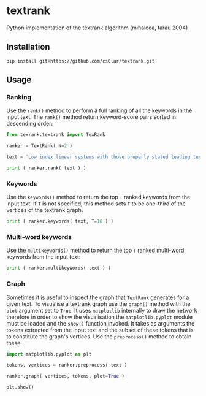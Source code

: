 # textrank

Python implementation of the textrank algorithm (mihalcea, tarau 2004)

## Installation

`pip install git+https://github.com/cs0lar/textrank.git`

## Usage

### Ranking
Use the `rank()` method to perform a full ranking of all the keywords in the input text. The `rank()` method return keyword-score pairs sorted in descending order:

```python
from texrank.textrank import TexRank

ranker = TextRank( N=2 )

text = 'Low index linear systems with those properly stated leading terms are considered in detail. In particular, it is asked whether a numerical integration method applied to the original system reaches the inherent regular ODE without conservation, i.e., whether the discretization and the decoupling commute in some sense. In general one cannot expect this commutativity so that additional difficulties like strong stepsize restrictions may arise. Moreover, abstract differential algebraic equations in infinite-dimensional Hilbert spaces are introduced, and the index notion is generalized to those equations. In particular, partial differential algebraic equations are considered in this abstract formulation'

print ( ranker.rank( text ) )
```
### Keywords

Use the `keywords()` method to return the top `T` ranked keywords from the input text. If `T` is not specified, this method sets `T` to be one-third of the vertices of the textrank graph.

```python
print ( ranker.keywords( text, T=10 ) )

```

### Multi-word keywords

Use the `multikeywords()` method to return the top `T` ranked multi-word keywords from the input text:

```python
print ( ranker.multikeywords( text ) )

```

### Graph

Sometimes it is useful to inspect the graph that `TextRank` generates for a given text. To visualise a textrank graph use the `graph()` method with the `plot` argument set to `True`. It uses `matplotlib` internally to draw the network therefore in order to show the visualisation the `matplotlib.pyplot` module must be loaded and the `show()` function invoked. It takes as arguments the tokens extracted from the input text and the subset of these tokens that is to constitute the graph's vertices.
Use the `preprocess()` method to obtain these.

```python
import matplotlib.pyplot as plt

tokens, vertices = ranker.preprocess( text )

ranker.graph( vertices, tokens, plot=True )

plt.show()

```

